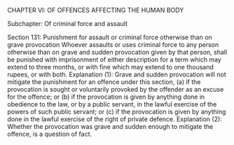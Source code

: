 CHAPTER VI: OF OFFENCES AFFECTING THE HUMAN BODY

Subchapter: Of criminal force and assault

Section 131: Punishment for assault or criminal force otherwise than on grave provocation
Whoever assaults or uses criminal force to any person otherwise than on grave and sudden provocation given by that person, shall be punished with imprisonment of either description for a term which may extend to three months, or with fine which may extend to one thousand rupees, or with both.
Explanation (1): Grave and sudden provocation will not mitigate the punishment for an offence under this section, (a) if the provocation is sought or voluntarily provoked by the offender as an excuse for the offence; or (b) if the provocation is given by anything done in obedience to the law, or by a public servant, in the lawful exercise of the powers of such public servant; or (c) if the provocation is given by anything done in the lawful exercise of the right of private defence.
Explanation (2): Whether the provocation was grave and sudden enough to mitigate the offence, is a question of fact.

